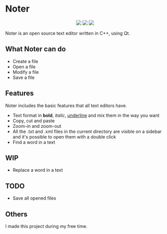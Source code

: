 # Noter
<p align="center">
  <img src="https://img.shields.io/github/license/leofracca/noter">
  <img src="https://img.shields.io/badge/powered%20by-Qt-green">
  <img src="https://img.shields.io/badge/status-alpha-blue">
</p>
Noter is an open source text editor written in C++, using Qt.

## What Noter can do
- Create a file
- Open a file
- Modify a file
- Save a file

## Features
Noter includes the basic features that all text editors have.
- Text format in **bold**, *italic*, <ins>underline</ins> and mix them in the way you want
- Copy, cut and paste
- Zoom-in and zoom-out
- All the .txt and .xml files in the current directory are visible on a sidebar and it's possible to open them with a double click
- Find a word in a text

## WIP
- Replace a word in a text

## TODO
- Save all opened files

## Others
I made this project during my free time.
